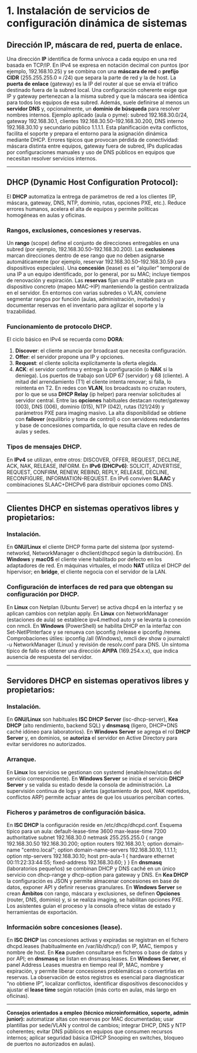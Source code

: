 # 1. Instalación de servicios de configuración dinámica de sistemas

## Dirección IP, máscara de red, puerta de enlace.
Una dirección **IP** identifica de forma unívoca a cada equipo en una red basada en TCP/IP. En IPv4 se expresa en notación decimal con puntos (por ejemplo, 192.168.10.25) y se combina con una **máscara de red** o **prefijo CIDR** (255.255.255.0 ≡ /24) que separa la parte de red y la de host. La **puerta de enlace** (gateway) es la IP del router al que se envía el tráfico destinado fuera de la subred local.
Una configuración coherente exige que IP y gateway pertenezcan a la misma subred y que la máscara sea idéntica para todos los equipos de esa subred. Además, suele definirse al menos un **servidor DNS** y, opcionalmente, un **dominio de búsqueda** para resolver nombres internos.
Ejemplo aplicado (aula o pyme): subred 192.168.30.0/24, gateway 192.168.30.1, clientes 192.168.30.50–192.168.30.200, DNS interno 192.168.30.10 y secundario público 1.1.1.1. Esta planificación evita conflictos, facilita el soporte y prepara el entorno para la asignación dinámica mediante DHCP.
Errores típicos que provocan pérdida de conectividad: máscara distinta entre equipos, gateway fuera de subred, IPs duplicadas por configuraciones manuales y uso de DNS públicos en equipos que necesitan resolver servicios internos.

---

## DHCP (Dynamic Host Configuration Protocol):
El **DHCP** automatiza la entrega de parámetros de red a los clientes (IP, máscara, gateway, DNS, NTP, dominio, rutas, opciones PXE, etc.). Reduce errores humanos, acelera el alta de equipos y permite políticas homogéneas en aulas y oficinas.

### Rangos, exclusiones, concesiones y reservas.
Un **rango** (scope) define el conjunto de direcciones entregables en una subred (por ejemplo, 192.168.30.50–192.168.30.200). Las **exclusiones** marcan direcciones dentro de ese rango que no deben asignarse automáticamente (por ejemplo, reservar 192.168.30.50–192.168.30.59 para dispositivos especiales). Una **concesión** (lease) es el “alquiler” temporal de una IP a un equipo identificado, por lo general, por su MAC; incluye tiempos de renovación y expiración. Las **reservas** fijan una IP estable para un dispositivo concreto (mapeo MAC→IP) manteniendo la gestión centralizada en el servidor.
En entornos con varias subredes o VLAN, conviene segmentar rangos por función (aulas, administración, invitados) y documentar reservas en el inventario para agilizar el soporte y la trazabilidad.

### Funcionamiento de protocolo DHCP.
El ciclo básico en IPv4 se recuerda como **DORA**:
1) **Discover**: el cliente anuncia por broadcast que necesita configuración.
2) **Offer**: el servidor propone una IP y opciones.
3) **Request**: el cliente solicita explícitamente la oferta elegida.
4) **ACK**: el servidor confirma y entrega la configuración (o **NAK** si la deniega).
Los puertos de trabajo son UDP 67 (servidor) y 68 (cliente). A mitad del arrendamiento (T1) el cliente intenta renovar; si falla, lo reintenta en T2. En redes con **VLAN**, los broadcasts no cruzan routers, por lo que se usa **DHCP Relay** (ip helper) para reenviar solicitudes al servidor central. Entre las **opciones** habituales destacan router/gateway (003), DNS (006), dominio (015), NTP (042), rutas (121/249) y parámetros PXE para imaging masivo.
La alta disponibilidad se obtiene con **failover** (equilibrio y toma de control) o con servidores redundantes y base de concesiones compartida, lo que resulta clave en redes de aulas y sedes.

### Tipos de mensajes DHCP.
En **IPv4** se utilizan, entre otros: DISCOVER, OFFER, REQUEST, DECLINE, ACK, NAK, RELEASE, INFORM.
En **IPv6 (DHCPv6)**: SOLICIT, ADVERTISE, REQUEST, CONFIRM, RENEW, REBIND, REPLY, RELEASE, DECLINE, RECONFIGURE, INFORMATION-REQUEST. En IPv6 conviven **SLAAC** y combinaciones SLAAC+DHCPv6 para distribuir opciones como DNS.

---

## Clientes DHCP en sistemas operativos libres y propietarios:
### Instalación.
En **GNU/Linux** el cliente DHCP forma parte del sistema (por systemd-networkd, NetworkManager o dhclient/dhcpcd según la distribución). En **Windows** y **macOS** el cliente viene habilitado por defecto en los adaptadores de red. En máquinas virtuales, el modo **NAT** utiliza el DHCP del hipervisor; en **bridge**, el cliente negocia con el servidor de la LAN.

### Configuración de interfaces de red para que obtengan su configuración por DHCP.
En **Linux** con Netplan (Ubuntu Server) se activa dhcp4 en la interfaz y se aplican cambios con netplan apply.
En **Linux** con NetworkManager (estaciones de aula) se establece ipv4.method auto y se levanta la conexión con nmcli.
En **Windows** (PowerShell) se habilita DHCP en la interfaz con Set-NetIPInterface y se renueva con ipconfig /release e ipconfig /renew.
Comprobaciones útiles: ipconfig /all (Windows), nmcli dev show o journalctl -u NetworkManager (Linux) y revisión de resolv.conf para DNS. Un síntoma típico de fallo es obtener una dirección **APIPA** (169.254.x.x), que indica ausencia de respuesta del servidor.

---

## Servidores DHCP en sistemas operativos libres y propietarios:
### Instalación.
En **GNU/Linux** son habituales **ISC DHCP Server** (isc-dhcp-server), **Kea DHCP** (alto rendimiento, backend SQL) y **dnsmasq** (ligero, DHCP+DNS caché idóneo para laboratorios). En **Windows Server** se agrega el rol **DHCP Server** y, en dominios, se **autoriza** el servidor en Active Directory para evitar servidores no autorizados.

### Arranque.
En **Linux** los servicios se gestionan con systemd (enable/now/status del servicio correspondiente). En **Windows Server** se inicia el servicio **DHCP Server** y se valida su estado desde la consola de administración.
La supervisión continua de logs y alertas (agotamiento de pool, NAK repetidos, conflictos ARP) permite actuar antes de que los usuarios perciban cortes.

### Ficheros y parámetros de configuración básica.
En **ISC DHCP** la configuración reside en /etc/dhcp/dhcpd.conf. Esquema típico para un aula:
default-lease-time 3600
max-lease-time 7200
authoritative
subnet 192.168.30.0 netmask 255.255.255.0 {
range 192.168.30.50 192.168.30.200;
option routers 192.168.30.1;
option domain-name "centro.local";
option domain-name-servers 192.168.30.10, 1.1.1.1;
option ntp-servers 192.168.30.10;
host prn-aula-1 { hardware ethernet 00:11:22:33:44:55; fixed-address 192.168.30.60; }
}
En **dnsmasq** (laboratorios pequeños) se combinan DHCP y DNS caché en un único servicio con dhcp-range y dhcp-option para gateway y DNS.
En **Kea DHCP** la configuración es JSON y permite almacenar concesiones en base de datos, exponer API y definir reservas granulares.
En **Windows Server** se crean **Ámbitos** con rango, máscara y exclusiones, se definen **Opciones** (router, DNS, dominio) y, si se realiza imaging, se habilitan opciones PXE. Los asistentes guían el proceso y la consola ofrece vistas de estado y herramientas de exportación.

### Información sobre concesiones (lease).
En **ISC DHCP** las concesiones activas y expiradas se registran en el fichero dhcpd.leases (habitualmente en /var/lib/dhcp/) con IP, MAC, tiempos y nombre de host. En **Kea** pueden consultarse en ficheros o base de datos y por API; en **dnsmasq** se listan en dnsmasq.leases. En **Windows Server**, el panel Address Leases muestra en tiempo real IP, MAC, nombre y expiración, y permite liberar concesiones problemáticas o convertirlas en reservas.
La observación de estos registros es esencial para diagnosticar “no obtiene IP”, localizar conflictos, identificar dispositivos desconocidos y ajustar el **lease time** según rotación (más corto en aulas, más largo en oficinas).

---

**Consejos orientados a empleo (técnico microinformático, soporte, admin junior):** automatizar altas con reservas por MAC documentadas; usar plantillas por sede/VLAN y control de cambios; integrar DHCP, DNS y NTP coherentes; evitar DNS públicos en equipos que consumen recursos internos; aplicar seguridad básica (DHCP Snooping en switches, bloqueo de puertos no autorizados en aulas).

